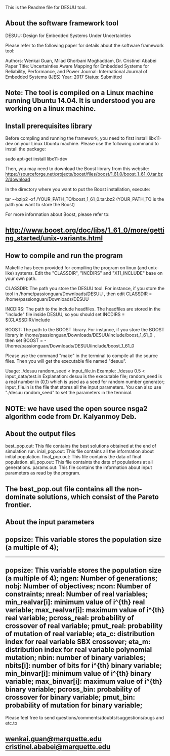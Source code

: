 This is the Readme file for DESUU tool.


About the software framework tool
--------------------------------------------------------------------------
DESUU: Design for Embedded Systems Under Uncertainties

Please refer to the following paper for details about the software framework tool:

Authors: Wenkai Guan, Milad Ghorbani Moghaddam, Dr. Cristinel Ababei
Paper Title: Uncertainties Aware Mapping for Embedded Systems for Reliability, Performance, and Power
Journal: International Journal of Embedded Systems (IJES)
Year: 2017
Status: Submitted

Note: The tool is compiled on a Linux machine running Ubuntu 14.04.
It is understood you are working on a linux machine.
---------------------------------------------------------------------------



Install prerequisites library
---------------------------------------------------------------------------
Before compling and running the framework, you need to first install libx11-dev on your Linux Ubuntu machine. Please use the following command to install the package:

sudo apt-get install libx11-dev

Then, you may need to download the Boost library from this website:
https://sourceforge.net/projects/boost/files/boost/1.61.0/boost_1_61_0.tar.bz2/download

In the directory where you want to put the Boost installation, execute:

tar --bzip2 -xf /YOUR_PATH_TO/boost_1_61_0.tar.bz2
(YOUR_PATH_TO is the path you want to store the Boost)

For more information about Boost, please refer to: 

http://www.boost.org/doc/libs/1_61_0/more/getting_started/unix-variants.html
---------------------------------------------------------------------------



How to compile and run the program
---------------------------------------------------------------------------
Makefile has been provided for compiling the program on linux (and unix-like)
systems. Edit the "CLASSDIR", "INCDIRS" and "X11_INCLUDE" base on your own path.

CLASSDIR: The path you store the DESUU tool. For instance, if you store the tool in /home/passionguan/Downloads/DESUU , then edit CLASSDIR = /home/passionguan/Downloads/DESUU

INCDIRS: The path to the include headfiles. The headfiles are stored in the "include" file inside DESUU, so you should set INCDIRS = $(CLASSDIR)/include

BOOST: The path to the BOOST library. For instance, if you store the BOOST library in /home/passionguan/Downloads/DESUU/include/boost_1_61_0 , then set BOOST = -I/home/passionguan/Downloads/DESUU/include/boost_1_61_0

Please use the command "make" in the terminal to compile all the source files. Then you will get the executable file named "desuu".

Usage: ./desuu random_seed < input_file.in
Example: ./desuu 0.5 < input_data/test.in
Explanation: desuu is the executable file; random_seed is a real number in (0,1) which is used as a seed for random number generator; input_file.in is the file that stores all the input parameters. You can also use "./desuu random_seed" to set the parameters in the terminal.

NOTE: we have used the open source nsga2 algorithm code from Dr. Kalyanmoy Deb.
---------------------------------------------------------------------------



About the output files
--------------------------------------------------------------------------
best_pop.out: This file contains the best solutions obtained at the end of simulation run.
inial_pop.out: This file contains all the information about initial population.
final_pop.out: This file contains the data of final population.
all_pop.out: This file containts the data of populations at all generations.
params.out: This file contains the information about input parameters as read by the program.

The best_pop.out file contains all the non-dominate solutions, which consist of the Pareto frontier.
--------------------------------------------------------------------------


About the input parameters
--------------------------------------------------------------------------
popsize: This variable stores the population size (a multiple of 4);
---------------------------------------------------------------------------

---------------------------------------------------------------------------
popsize: This variable stores the population size (a multiple of 4);
ngen: Number of generations;
nobj: Number of objectives;
ncon: Number of constraints;
nreal: Number of real variables;
min_realvar[i]: minimum value of i^{th} real variable;
max_realvar[i]: maximum value of i^{th} real variable;
pcross_real: probability of crossover of real variable;
pmut_real: probability of mutation of real variable;
eta_c: distribution index for real variable SBX crossover;
eta_m: distribution index for real variable polynomial mutation;
nbin: number of binary variables;
nbits[i]: number of bits for i^{th} binary variable;
min_binvar[i]: minimum value of i^{th} binary variable;
max_binvar[i]: maximum value of i^{th} binary variable;
pcross_bin: probability of crossover for binary variable;
pmut_bin: probability of mutation for binary variable;
---------------------------------------------------------------------------



Please feel free to send questions/comments/doubts/suggestions/bugs and etc.to 

wenkai.guan@marquette.edu
cristinel.ababei@marquette.edu
---------------------------------------------------------------------------
